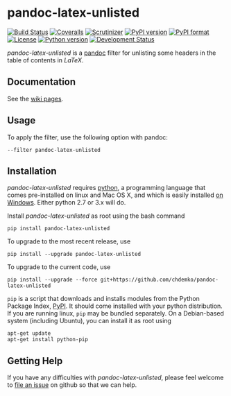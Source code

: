 # pandoc-latex-unlisted
[![Build Status](https://img.shields.io/travis/chdemko/pandoc-latex-unlisted/master.svg)](https://travis-ci.org/chdemko/pandoc-latex-unlisted/branches)
[![Coveralls](https://img.shields.io/coveralls/github/chdemko/pandoc-latex-unlisted/master.svg)](https://coveralls.io/github/chdemko/pandoc-latex-unlisted?branch=master)
[![Scrutinizer](https://img.shields.io/scrutinizer/g/chdemko/pandoc-latex-unlisted.svg)](https://scrutinizer-ci.com/g/chdemko/pandoc-latex-unlisted/)
[![PyPI version](https://img.shields.io/pypi/v/pandoc-latex-unlisted.svg)](https://pypi.org/project/pandoc-latex-unlisted/)
[![PyPI format](https://img.shields.io/pypi/format/pandoc-latex-unlisted.svg)](https://pypi.org/project/pandoc-latex-unlisted/)
[![License](https://img.shields.io/pypi/l/pandoc-latex-unlisted.svg)](https://raw.githubusercontent.com/chdemko/pandoc-latex-unlisted/master/LICENSE)
[![Python version](https://img.shields.io/pypi/pyversions/pandoc-latex-unlisted.svg)](https://pypi.org/project/pandoc-latex-unlisted/)
[![Development Status](https://img.shields.io/pypi/status/pandoc-latex-unlisted.svg)](https://pypi.org/project/pandoc-latex-unlisted/)

*pandoc-latex-unlisted* is a [pandoc] filter for unlisting some headers in the table of contents in *LaTeX*.

[pandoc]: http://pandoc.org/

Documentation
-------------

See the [wiki pages](https://github.com/chdemko/pandoc-latex-unlisted/wiki).

Usage
-----

To apply the filter, use the following option with pandoc:

    --filter pandoc-latex-unlisted

Installation
------------

*pandoc-latex-unlisted* requires [python], a programming language that comes pre-installed on linux and Mac OS X, and which is easily installed [on Windows]. Either python 2.7 or 3.x will do.

Install *pandoc-latex-unlisted* as root using the bash command

    pip install pandoc-latex-unlisted

To upgrade to the most recent release, use

    pip install --upgrade pandoc-latex-unlisted

To upgrade to the current code, use

    pip install --upgrade --force git+https://github.com/chdemko/pandoc-latex-unlisted

`pip` is a script that downloads and installs modules from the Python Package Index, [PyPI].  It should come installed with your python distribution. If you are running linux, `pip` may be bundled separately. On a Debian-based system (including Ubuntu), you can install it as root using

    apt-get update
    apt-get install python-pip

[python]: https://www.python.org
[on Windows]: https://www.python.org/downloads/windows
[PyPI]: https://pypi.org


Getting Help
------------

If you have any difficulties with *pandoc-latex-unlisted*, please feel welcome to [file an issue] on github so that we can help.

[file an issue]: https://github.com/chdemko/pandoc-latex-unlisted/issues

